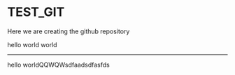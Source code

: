 # TEST_GIT
Here we are creating the github  repository

hello world 
world
*************************************
hello worldQQWQWsdfaadsdfasfds
